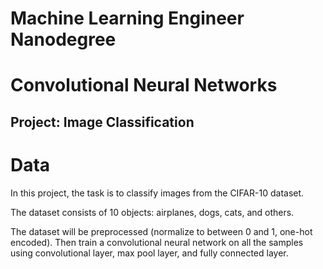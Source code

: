 # Machine Learning Engineer Nanodegree
# Convolutional Neural Networks
## Project: Image Classification

# Data
In this project, the task is to classify images from the CIFAR-10 dataset. 

The dataset consists of 10 objects: airplanes, dogs, cats, and others. 

The dataset will be preprocessed (normalize to between 0 and 1, one-hot encoded).
Then train a convolutional neural network on all the samples using convolutional layer, max pool layer, and fully connected layer.

